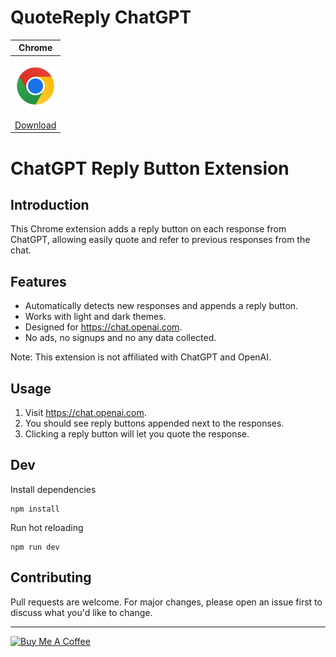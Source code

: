 # QuoteReply ChatGPT

| Chrome                                                                                                                                                                 |
| ---------------------------------------------------------------------------------------------------------------------------------------------------------------------- |
| <p align="center"><a href="https://chrome.google.com/webstore/detail/quotereply-chatgpt/iohbnkcaifeikbggjmcbamcbhojmfpca"><img src="/assets/chrome_64x64.png"></a></p> |
| [Download](https://chrome.google.com/webstore/detail/quotereply-chatgpt/iohbnkcaifeikbggjmcbamcbhojmfpca)                                                              |

# ChatGPT Reply Button Extension

## Introduction

This Chrome extension adds a reply button on each response from ChatGPT, allowing easily quote and refer to previous responses from the chat.

## Features

- Automatically detects new responses and appends a reply button.
- Works with light and dark themes.
- Designed for https://chat.openai.com.
- No ads, no signups and no any data collected.

Note: This extension is not affiliated with ChatGPT and OpenAI.

## Usage

1. Visit https://chat.openai.com.
2. You should see reply buttons appended next to the responses.
3. Clicking a reply button will let you quote the response.

## Dev

Install dependencies

```
npm install
```

Run hot reloading

```
npm run dev
```

## Contributing

Pull requests are welcome. For major changes, please open an issue first to discuss what you'd like to change.

---

[<a href="https://www.buymeacoffee.com/bayramn" target="_blank"><img src="https://cdn.buymeacoffee.com/buttons/v2/default-yellow.png" height="45px" width="162px" alt="Buy Me A Coffee"></a>](https://www.buymeacoffee.com/bayramn)

